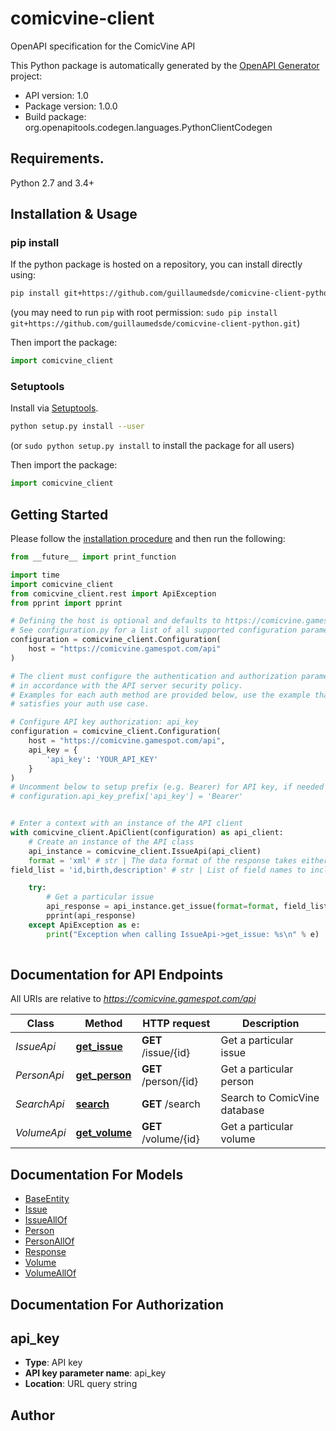 # comicvine-client
OpenAPI specification for the ComicVine API

This Python package is automatically generated by the [OpenAPI Generator](https://openapi-generator.tech) project:

- API version: 1.0
- Package version: 1.0.0
- Build package: org.openapitools.codegen.languages.PythonClientCodegen

## Requirements.

Python 2.7 and 3.4+

## Installation & Usage
### pip install

If the python package is hosted on a repository, you can install directly using:

```sh
pip install git+https://github.com/guillaumedsde/comicvine-client-python.git
```
(you may need to run `pip` with root permission: `sudo pip install git+https://github.com/guillaumedsde/comicvine-client-python.git`)

Then import the package:
```python
import comicvine_client
```

### Setuptools

Install via [Setuptools](http://pypi.python.org/pypi/setuptools).

```sh
python setup.py install --user
```
(or `sudo python setup.py install` to install the package for all users)

Then import the package:
```python
import comicvine_client
```

## Getting Started

Please follow the [installation procedure](#installation--usage) and then run the following:

```python
from __future__ import print_function

import time
import comicvine_client
from comicvine_client.rest import ApiException
from pprint import pprint

# Defining the host is optional and defaults to https://comicvine.gamespot.com/api
# See configuration.py for a list of all supported configuration parameters.
configuration = comicvine_client.Configuration(
    host = "https://comicvine.gamespot.com/api"
)

# The client must configure the authentication and authorization parameters
# in accordance with the API server security policy.
# Examples for each auth method are provided below, use the example that
# satisfies your auth use case.

# Configure API key authorization: api_key
configuration = comicvine_client.Configuration(
    host = "https://comicvine.gamespot.com/api",
    api_key = {
        'api_key': 'YOUR_API_KEY'
    }
)
# Uncomment below to setup prefix (e.g. Bearer) for API key, if needed
# configuration.api_key_prefix['api_key'] = 'Bearer'


# Enter a context with an instance of the API client
with comicvine_client.ApiClient(configuration) as api_client:
    # Create an instance of the API class
    api_instance = comicvine_client.IssueApi(api_client)
    format = 'xml' # str | The data format of the response takes either xml, json, or jsonp. (optional) (default to 'xml')
field_list = 'id,birth,description' # str | List of field names to include in the response. Use this if you want to reduce the size of the response payload. This filter can accept multiple arguments, each delimited with a \",\" (optional)

    try:
        # Get a particular issue
        api_response = api_instance.get_issue(format=format, field_list=field_list)
        pprint(api_response)
    except ApiException as e:
        print("Exception when calling IssueApi->get_issue: %s\n" % e)
    
```

## Documentation for API Endpoints

All URIs are relative to *https://comicvine.gamespot.com/api*

Class | Method | HTTP request | Description
------------ | ------------- | ------------- | -------------
*IssueApi* | [**get_issue**](docs/IssueApi.md#get_issue) | **GET** /issue/{id} | Get a particular issue
*PersonApi* | [**get_person**](docs/PersonApi.md#get_person) | **GET** /person/{id} | Get a particular person
*SearchApi* | [**search**](docs/SearchApi.md#search) | **GET** /search | Search to ComicVine database
*VolumeApi* | [**get_volume**](docs/VolumeApi.md#get_volume) | **GET** /volume/{id} | Get a particular volume


## Documentation For Models

 - [BaseEntity](docs/BaseEntity.md)
 - [Issue](docs/Issue.md)
 - [IssueAllOf](docs/IssueAllOf.md)
 - [Person](docs/Person.md)
 - [PersonAllOf](docs/PersonAllOf.md)
 - [Response](docs/Response.md)
 - [Volume](docs/Volume.md)
 - [VolumeAllOf](docs/VolumeAllOf.md)


## Documentation For Authorization


## api_key

- **Type**: API key
- **API key parameter name**: api_key
- **Location**: URL query string


## Author




